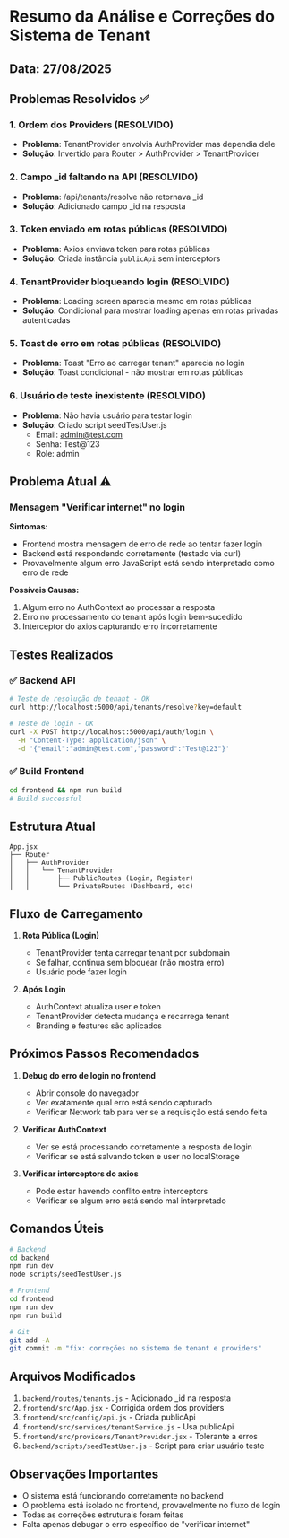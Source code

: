 # Resumo da Análise e Correções do Sistema de Tenant

## Data: 27/08/2025

## Problemas Resolvidos ✅

### 1. Ordem dos Providers (RESOLVIDO)
- **Problema**: TenantProvider envolvia AuthProvider mas dependia dele
- **Solução**: Invertido para Router > AuthProvider > TenantProvider

### 2. Campo _id faltando na API (RESOLVIDO)
- **Problema**: /api/tenants/resolve não retornava _id
- **Solução**: Adicionado campo _id na resposta

### 3. Token enviado em rotas públicas (RESOLVIDO)
- **Problema**: Axios enviava token para rotas públicas
- **Solução**: Criada instância `publicApi` sem interceptors

### 4. TenantProvider bloqueando login (RESOLVIDO)
- **Problema**: Loading screen aparecia mesmo em rotas públicas
- **Solução**: Condicional para mostrar loading apenas em rotas privadas autenticadas

### 5. Toast de erro em rotas públicas (RESOLVIDO)
- **Problema**: Toast "Erro ao carregar tenant" aparecia no login
- **Solução**: Toast condicional - não mostrar em rotas públicas

### 6. Usuário de teste inexistente (RESOLVIDO)
- **Problema**: Não havia usuário para testar login
- **Solução**: Criado script seedTestUser.js
  - Email: admin@test.com
  - Senha: Test@123
  - Role: admin

## Problema Atual ⚠️

### Mensagem "Verificar internet" no login

**Sintomas:**
- Frontend mostra mensagem de erro de rede ao tentar fazer login
- Backend está respondendo corretamente (testado via curl)
- Provavelmente algum erro JavaScript está sendo interpretado como erro de rede

**Possíveis Causas:**
1. Algum erro no AuthContext ao processar a resposta
2. Erro no processamento do tenant após login bem-sucedido
3. Interceptor do axios capturando erro incorretamente

## Testes Realizados

### ✅ Backend API
```bash
# Teste de resolução de tenant - OK
curl http://localhost:5000/api/tenants/resolve?key=default

# Teste de login - OK
curl -X POST http://localhost:5000/api/auth/login \
  -H "Content-Type: application/json" \
  -d '{"email":"admin@test.com","password":"Test@123"}'
```

### ✅ Build Frontend
```bash
cd frontend && npm run build
# Build successful
```

## Estrutura Atual

```
App.jsx
├── Router
│   ├── AuthProvider
│   │   └── TenantProvider
│   │       ├── PublicRoutes (Login, Register)
│   │       └── PrivateRoutes (Dashboard, etc)
```

## Fluxo de Carregamento

1. **Rota Pública (Login)**
   - TenantProvider tenta carregar tenant por subdomain
   - Se falhar, continua sem bloquear (não mostra erro)
   - Usuário pode fazer login

2. **Após Login**
   - AuthContext atualiza user e token
   - TenantProvider detecta mudança e recarrega tenant
   - Branding e features são aplicados

## Próximos Passos Recomendados

1. **Debug do erro de login no frontend**
   - Abrir console do navegador
   - Ver exatamente qual erro está sendo capturado
   - Verificar Network tab para ver se a requisição está sendo feita

2. **Verificar AuthContext**
   - Ver se está processando corretamente a resposta de login
   - Verificar se está salvando token e user no localStorage

3. **Verificar interceptors do axios**
   - Pode estar havendo conflito entre interceptors
   - Verificar se algum erro está sendo mal interpretado

## Comandos Úteis

```bash
# Backend
cd backend
npm run dev
node scripts/seedTestUser.js

# Frontend
cd frontend
npm run dev
npm run build

# Git
git add -A
git commit -m "fix: correções no sistema de tenant e providers"
```

## Arquivos Modificados

1. `backend/routes/tenants.js` - Adicionado _id na resposta
2. `frontend/src/App.jsx` - Corrigida ordem dos providers
3. `frontend/src/config/api.js` - Criada publicApi
4. `frontend/src/services/tenantService.js` - Usa publicApi
5. `frontend/src/providers/TenantProvider.jsx` - Tolerante a erros
6. `backend/scripts/seedTestUser.js` - Script para criar usuário teste

## Observações Importantes

- O sistema está funcionando corretamente no backend
- O problema está isolado no frontend, provavelmente no fluxo de login
- Todas as correções estruturais foram feitas
- Falta apenas debugar o erro específico de "verificar internet"

